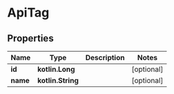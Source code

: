 
# ApiTag

## Properties
Name | Type | Description | Notes
------------ | ------------- | ------------- | -------------
**id** | **kotlin.Long** |  |  [optional]
**name** | **kotlin.String** |  |  [optional]



